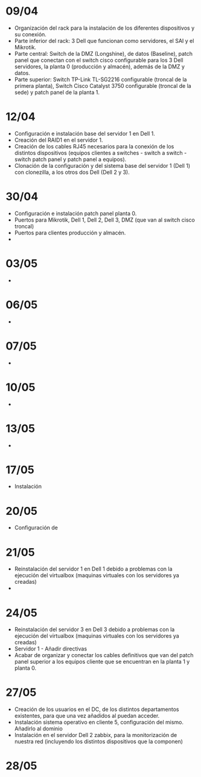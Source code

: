 # 09/04
- Organización del rack para la instalación de los diferentes dispositivos y su conexión.
- Parte inferior del rack: 3 Dell que funcionan como servidores, el SAI y el Mikrotik.
- Parte central: Switch de la DMZ (Longshine), de datos (Baseline), patch panel que conectan con el switch cisco configurable para los 3 Dell servidores, la planta 0 (producción y almacén), además de la DMZ y datos.
- Parte superior: Switch TP-Link TL-SG2216 configurable (troncal de la primera planta), Switch Cisco Catalyst 3750 configurable (troncal de la sede) y patch panel de la planta 1.
# 12/04
- Configuración e instalación base del servidor 1 en Dell 1.
- Creación del RAID1 en el servidor 1.
- Creación de los cables RJ45 necesarios para la conexión de los distintos dispositivos (equipos clientes a switches - switch a switch - switch patch panel y patch panel a equipos).
- Clonación de la configuración y del sistema base del servidor 1 (Dell 1) con clonezilla, a los otros dos Dell (Dell 2 y 3). 
# 30/04
- Configuración e instalación patch panel planta 0.
- Puertos para Mikrotik, Dell 1, Dell 2, Dell 3, DMZ (que van al switch cisco troncal)
- Puertos para clientes producción y almacén.
- 
# 03/05
- 
# 06/05
- 
# 07/05
- 
# 10/05
- 
# 13/05
- 
# 17/05
- Instalación 
# 20/05
- Configuración de
# 21/05
- Reinstalación del servidor 1 en Dell 1 debido a problemas con la ejecución del virtualbox (maquinas virtuales con los servidores ya creadas)
- 
# 24/05
- Reinstalación del servidor 3 en Dell 3 debido a problemas con la ejecución del virtualbox (maquinas virtuales con los servidores ya creadas)
- Servidor 1 - Añadir directivas
- Acabar de organizar y conectar los cables definitivos que van del patch panel superior a los equipos cliente que se encuentran en la planta 1 y planta 0.
# 27/05
- Creación de los usuarios en el DC, de los distintos departamentos existentes, para que una vez añadidos al puedan acceder.
- Instalación sistema operativo en cliente 5, configuración del mismo. Añadirlo al dominio
- Instalación en el servidor Dell 2 zabbix, para la monitorización de nuestra red (incluyendo los distintos dispositivos que la componen)

# 28/05
